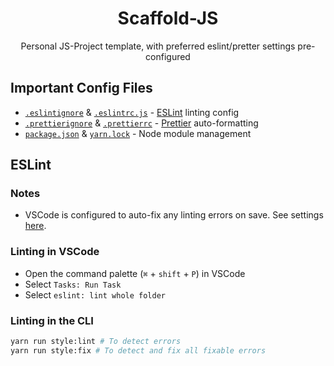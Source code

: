 <h1 align="center">Scaffold-JS</h1>
<p align="center">Personal JS-Project template, with preferred eslint/pretter settings pre-configured</p>


## Important Config Files

- [`.eslintignore`](./.eslintignore) & [`.eslintrc.js`](./.eslintrc.js) - [ESLint](https://eslint.org) linting config
- [`.prettierignore`](./.prettierignore) & [`.prettierrc`](./.prettierrc) - [Prettier](https://marketplace.visualstudio.com/items?itemName=esbenp.prettier-vscode) auto-formatting
- [`package.json`](./package.json) & [`yarn.lock`](./yarn.lock) - Node module management


## ESLint

### Notes

- VSCode is configured to auto-fix any linting errors on save. See settings [here](./.vscode/settings.json).

### Linting in VSCode

- Open the command palette (`⌘` + `shift` + `P`) in VSCode
- Select `Tasks: Run Task`
- Select `eslint: lint whole folder`

### Linting in the CLI

```bash
yarn run style:lint # To detect errors
yarn run style:fix # To detect and fix all fixable errors
```